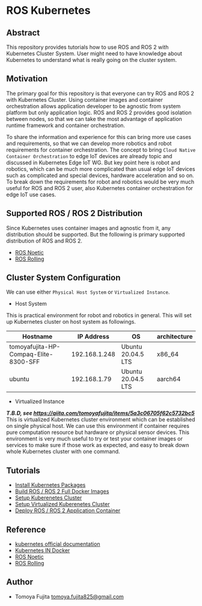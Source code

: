 # ROS Kubernetes

## Abstract

This repository provides tutorials how to use ROS and ROS 2 with Kubernetes Cluster System.
User might need to have knowledge about Kubernetes to understand what is really going on the cluster system.

## Motivation

The primary goal for this repository is that everyone can try ROS and ROS 2 with Kubernetes Cluster.
Using container images and container orchestration allows application developer to be agnostic from system platform but only application logic.
ROS and ROS 2 provides good isolation between nodes, so that we can take the most advantage of application runtime framework and container orchestration.

To share the information and experience for this can bring more use cases and requirements, so that we can develop more robotics and robot requirements for container orchestration.
The concept to bring `Cloud Native Container Orchestration` to edge IoT devices are already topic and discussed in Kubernetes Edge IoT WG.
But key point here is robot and robotics, which can be much more complicated than usual edge IoT devices such as complicated and special devices, hardware acceleration and so on.
To break down the requirements for robot and robotics would be very much useful for ROS and ROS 2 user, also Kubernetes container orchestration for edge IoT use cases.

## Supported ROS / ROS 2 Distribution

Since Kubernetes uses container images and agnostic from it, any distribution should be supported.
But the following is primary supported distribution of ROS and ROS 2.

- [ROS Noetic](http://wiki.ros.org/noetic)
- [ROS Rolling](https://docs.ros.org/en/rolling/)

## Cluster System Configuration

We can use either `Physical Host System` or `Virtualized Instance`.

- Host System

This is practical environment for robot and robotics in general.
This will set up Kubernetes cluster on host system as followings.

| Hostname | IP Address | OS | architecture |
| --- | --- | --- | --- |
| tomoyafujita-HP-Compaq-Elite-8300-SFF | 192.168.1.248 | Ubuntu 20.04.5 LTS | x86_64 |
| ubuntu | 192.168.1.79 | Ubuntu 20.04.5 LTS | aarch64 |

- Virtualized Instance

***T.B.D, see https://qiita.com/tomoyafujita/items/5a3c06705f62c5732bc5***
This is virtualized Kubernetes cluster environment which can be established on single physical host.
We can use this environment if container requires pure computation resource but hardware or physical sensor devices.
This environment is very much useful to try or test your container images or services to make sure if those work as expected, and easy to break down whole Kubernetes cluster with one command.

## Tutorials

- [Install Kubernetes Packages](./docs/Install_Kubernetes_Packages.md)
- [Build ROS / ROS 2 Full Docker Images](./docs/Build_Docker_Images.md)
- [Setup Kuberenetes Cluster](./docs/Setup_Kubernetes_Cluster.md)
- [Setup Virtualized Kuberenetes Cluster](./docs/Setup_Virtualized_Cluster.md)
- [Deploy ROS / ROS 2 Application Container](./docs/Deploy_ROS_Application_Container.md)

## Reference

- [kubernetes official documentation](https://kubernetes.io/docs/home/)
- [Kubernetes IN Docker](https://kind.sigs.k8s.io/)
- [ROS Noetic](http://wiki.ros.org/noetic)
- [ROS Rolling](https://docs.ros.org/en/rolling/)

## Author

- Tomoya Fujita <tomoya.fujita825@gmail.com>
